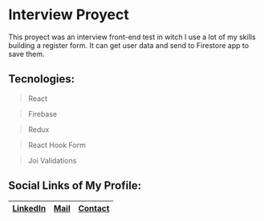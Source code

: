 # Interview Proyect

  This proyect was an interview front-end test in witch I use a lot of my skills building a register form. It can get user data and send to Firestore app to save them.

## Tecnologies:

> React

> Firebase

> Redux

> React Hook Form

> Joi Validations

## Social Links of My Profile:

  |[LinkedIn](https://www.linkedin.com/in/julian-flores-dev/)|[Mail](mailto:julianfloresdev@gmail.com)|[Contact](https://wa.me/+5493412824516)|
  |--|--|--|
